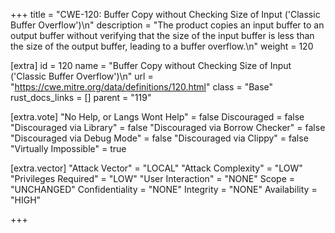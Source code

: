 +++
title = "CWE-120: Buffer Copy without Checking Size of Input ('Classic Buffer Overflow')\n"
description = "The product copies an input buffer to an output buffer without verifying that the size of the input buffer is less than the size of the output buffer, leading to a buffer overflow.\n"
weight = 120

[extra]
id = 120
name = "Buffer Copy without Checking Size of Input ('Classic Buffer Overflow')\n"
url = "https://cwe.mitre.org/data/definitions/120.html"
class = "Base"
rust_docs_links = []
parent = "119"

[extra.vote]
"No Help, or Langs Wont Help" = false
Discouraged = false
"Discouraged via Library" = false
"Discouraged via Borrow Checker" = false
"Discouraged via Debug Mode" = false
"Discouraged via Clippy" = false
"Virtually Impossible" = true

[extra.vector]
"Attack Vector" = "LOCAL"
"Attack Complexity" = "LOW"
"Privileges Required" = "LOW"
"User Interaction" = "NONE"
Scope = "UNCHANGED"
Confidentiality = "NONE"
Integrity = "NONE"
Availability = "HIGH"

+++